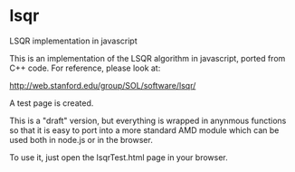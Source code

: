 # lsqr
LSQR implementation in javascript

This is an implementation of the LSQR algorithm in javascript, ported from C++ code. For reference, please look at:

http://web.stanford.edu/group/SOL/software/lsqr/

A test page is created.

This is a "draft" version, but everything is wrapped in anynmous functions so that it is easy to port into a more standard AMD module which can be used both in node.js or in the browser.

To use it, just open the lsqrTest.html page in your browser.

